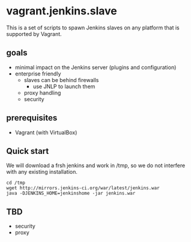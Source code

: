 # vagrant.jenkins.slave

This is a set of scripts to spawn Jenkins slaves on any platform that is supported by Vagrant.

## goals

- minimal impact on the Jenkins server (plugins and configuration)
- enterprise friendly
  - slaves can be behind firewalls
    - use JNLP to launch them
  - proxy handling
  - security

## prerequisites 

- Vagrant (with VirtualBox)

## Quick start

We will download a frsh jenkins and work in /tmp, so we do not interfere with any existing installation.
```
cd /tmp
wget http://mirrors.jenkins-ci.org/war/latest/jenkins.war
java -DJENKINS_HOME=jenkinshome -jar jenkins.war
```

## TBD

- security
- proxy
